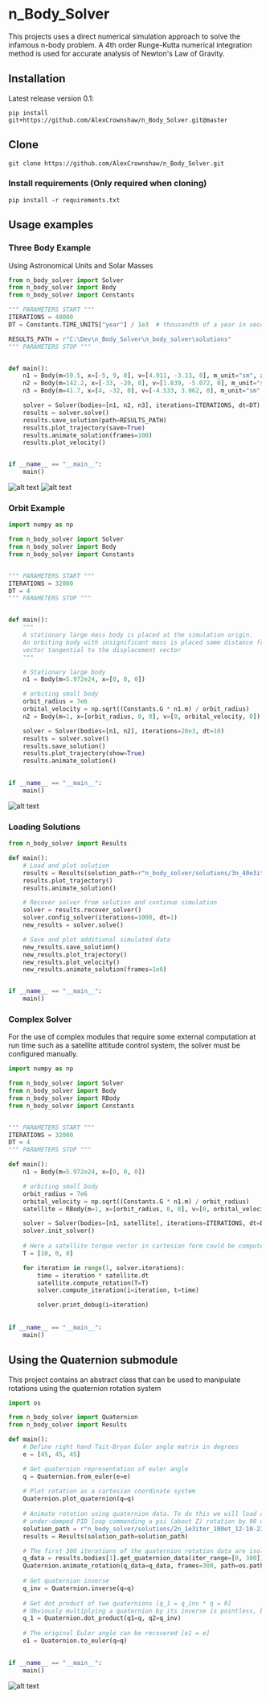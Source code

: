 # n_Body_Solver
This projects uses a direct numerical simulation approach to solve the infamous n-body problem. A 4th order Runge-Kutta numerical integration method is used for accurate analysis of Newton's Law of Gravity.
## Installation
Latest release version 0.1:
```commandline
pip install git+https://github.com/AlexCrownshaw/n_Body_Solver.git@master
```
## Clone
```commandLine
git clone https://github.com/AlexCrownshaw/n_Body_Solver.git
```
### Install requirements (Only required when cloning)
```commandline
pip install -r requirements.txt
```
## Usage examples

### Three Body Example
Using Astronomical Units and Solar Masses
```python
from n_body_solver import Solver
from n_body_solver import Body
from n_body_solver import Constants

""" PARAMETERS START """
ITERATIONS = 40000
DT = Constants.TIME_UNITS["year"] / 1e3  # thousandth of a year in seconds

RESULTS_PATH = r"C:\Dev\n_Body_Solver\n_body_solver\solutions"
""" PARAMETERS STOP """


def main():
    n1 = Body(m=59.5, x=[-5, 9, 0], v=[4.911, -3.13, 0], m_unit="sm", x_unit="au", v_unit="kmps")
    n2 = Body(m=142.2, x=[-33, -20, 0], v=[1.839, -5.072, 0], m_unit="sm", x_unit="au", v_unit="kmps")
    n3 = Body(m=41.7, x=[4, -32, 0], v=[-4.533, 3.062, 0], m_unit="sm", x_unit="au", v_unit="kmps")

    solver = Solver(bodies=[n1, n2, n3], iterations=ITERATIONS, dt=DT)
    results = solver.solve()
    results.save_solution(path=RESULTS_PATH)
    results.plot_trajectory(save=True)
    results.animate_solution(frames=100)
    results.plot_velocity()


if __name__ == "__main__":
    main()
```

![alt text](https://github.com/AlexCrownshaw/n_Body_Solver/blob/master/n_body_solver/solutions/3n_40e3iter_1261568460et_30-09-23_14-55-05/Plots/Solution_Animation_3n.gif "Three body Solution")
![alt text](https://github.com/AlexCrownshaw/n_Body_Solver/blob/master/n_body_solver/solutions/3n_40e3iter_1261568460et_30-09-23_14-55-05/Plots/Velocity_Mag_3n_[0,40000]iter_rng.png "Three body Velocity")

### Orbit Example

```python
import numpy as np

from n_body_solver import Solver
from n_body_solver import Body
from n_body_solver import Constants


""" PARAMETERS START """
ITERATIONS = 32000
DT = 4
""" PARAMETERS STOP """


def main():
    """
    A stationary large mass body is placed at the simulation origin.
    An orbiting body with insignificant mass is placed some distance from the origin with a velocity
    vector tangential to the displacement vector
    """

    # Stationary large body
    n1 = Body(m=5.972e24, x=[0, 0, 0])

    # orbiting small body
    orbit_radius = 7e6
    orbital_velocity = np.sqrt((Constants.G * n1.m) / orbit_radius)
    n2 = Body(m=1, x=[orbit_radius, 0, 0], v=[0, orbital_velocity, 0])

    solver = Solver(bodies=[n1, n2], iterations=20e3, dt=10)
    results = solver.solve()
    results.save_solution()
    results.plot_trajectory(show=True)
    results.animate_solution()

    
if __name__ == "__main__":
    main()
```

![alt text](https://github.com/AlexCrownshaw/n_Body_Solver/blob/master/n_body_solver/solutions/2n_20e3iter_199990et_24-09-23_14-42-17/Plots/Solution_Animation_2n.gif "TOrbit Solution")

### Loading Solutions

```python
from n_body_solver import Results

def main():
    # Load and plot solution
    results = Results(solution_path=r"n_body_solver/solutions/3n_40e3iter_2523136920et_15-09-23_17-39-54")
    results.plot_trajectory()
    results.animate_solution()

    # Recover solver from solution and continue simulation
    solver = results.recover_solver()
    solver.config_solver(iterations=1000, dt=1)
    new_results = solver.solve()

    # Save and plot additional simulated data
    new_results.save_solution()
    new_results.plot_trajectory()
    new_results.plot_velocity()
    new_results.animate_solution(frames=1e6)


if __name__ == "__main__":
    main()
```

### Complex Solver
For the use of complex modules that require some external computation at run time such as a satellite attitude control system, the solver must be configured manually.
```python
import numpy as np

from n_body_solver import Solver
from n_body_solver import Body
from n_body_solver import RBody
from n_body_solver import Constants


""" PARAMETERS START """
ITERATIONS = 32000
DT = 4
""" PARAMETERS STOP """

def main():
    n1 = Body(m=5.972e24, x=[0, 0, 0])

    # orbiting small body
    orbit_radius = 7e6
    orbital_velocity = np.sqrt((Constants.G * n1.m) / orbit_radius)
    satellite = RBody(m=1, x=[orbit_radius, 0, 0], v=[0, orbital_velocity, 0], i=[0.1, 0.1, 0.1])

    solver = Solver(bodies=[n1, satellite], iterations=ITERATIONS, dt=DT)
    solver.init_solver()
    
    # Here a satellite torque vector in cartesian form could be computed by a simulated control system
    T = [10, 0, 0]

    for iteration in range(1, solver.iterations):
        time = iteration * satellite.dt
        satellite.compute_rotation(T=T)
        solver.compute_iteration(i=iteration, t=time)

        solver.print_debug(i=iteration)
        
        
if __name__ == "__main__":
    main()

```

## Using the Quaternion submodule
This project contains an abstract class that can be used to manipulate rotations using the quaternion rotation system
```python
import os

from n_body_solver import Quaternion
from n_body_solver import Results

def main():
    # Define right hand Tait-Bryan Euler angle matrix in degrees
    e = [45, 45, 45]

    # Get quaternion representation of euler angle
    q = Quaternion.from_euler(e=e)
    
    # Plot rotation as a cartesian coordinate system
    Quaternion.plot_quaternion(q=q)
    
    # Animate rotation using quaternion data. To do this we will load a solution. The solution in questions shows an
    # under-damped PID loop commanding a psi (about Z) rotation by 90 degrees"""
    solution_path = r"n_body_solver/solutions/2n_1e3iter_100et_12-10-23_12-58-38"
    results = Results(solution_path=solution_path)

    # The first 300 iterations of the quaternion rotation data are isolated, then animated and saved.
    q_data = results.bodies[1].get_quaternion_data(iter_range=[0, 300])
    Quaternion.animate_rotation(q_data=q_data, frames=300, path=os.path.join(solution_path, "Plots"))
    
    # Get quaternion inverse
    q_inv = Quaternion.inverse(q=q)
    
    # Get dot product of two quaternions [q_1 = q_inv * q = 0]
    # Obviously multiplying a quaternion by its inverse is pointless, but it shows a dot_product usage example
    q_1 = Quaternion.dot_product(q1=q, q2=q_inv)
    
    # The original Euler angle can be recovered [e1 = e]
    e1 = Quaternion.to_euler(q=q)

    
if __name__ == "__main__":
    main()
```

![alt text](https://github.com/AlexCrownshaw/n_Body_Solver/blob/master/n_body_solver/solutions/2n_1e3iter_100et_12-10-23_12-58-38/Plots/Rotation_Anim_12-10-23_12-59-25.gif " rotation_animation")

